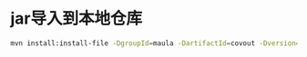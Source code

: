 # jar导入到本地仓库

```bash
mvn install:install-file -DgroupId=maula -DartifactId=covout -Dversion=1 -Dfile="xxx.jar"  -Dpackaging=jar -DgeneratePom=true
```